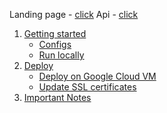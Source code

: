 Landing page - [click](https://myletterbox.io/)
Api - [click](https://myletterbox.io/api)

1. [Getting started](#getting-started)
    - [Configs](#configs)
    - [Run locally](#run-locally)
2. [Deploy](#deploy)
    - [Deploy on Google Cloud VM](#deploy-on-google-cloud-vm)
    - [Update SSL certificates](#configs)
4. [Important Notes](#update-ssl-certificates)
